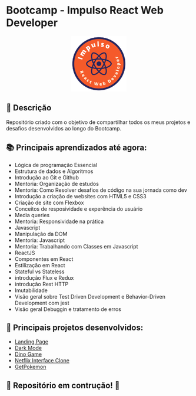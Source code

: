 # Bootcamp - Impulso React Web Developer

<p align="center">
  <img src="logo-Impulso.png" width="150" height="150"/>
</p>

## 🚀 Descrição
Repositório criado com o objetivo de compartilhar todos os meus projetos e desafios desenvolvidos ao longo do Bootcamp.

## 📚 Principais aprendizados até agora:
  - Lógica de programação Essencial
  - Estrutura de dados e Algoritmos
  - Introdução ao Git e Github
  - Mentoria: Organização de estudos
  - Mentoria: Como Resolver desafios de código na sua jornada como dev
  - Introdução a criação de websites com HTML5 e CSS3
  - Criação de site com Flexbox
  - Conceitos de resposividade e experência do usuário
  - Media queries
  - Mentoria: Responsividade na prática
  - Javascript
  - Manipulação da DOM
  - Mentoria: Javascript
  - Mentoria: Trabalhando com Classes em Javascript
  - ReactJS
  - Componentes em React
  - Estilização em React
  - Stateful vs Stateless
  - introdução Flux e Redux
  - introdução Rest HTTP
  - Imutabilidade
  - Visão geral sobre Test Driven Development e Behavior-Driven Development com jest
  - Visão geral Debuggin e tratamento de erros

## 🔧 Principais projetos desenvolvidos:
  - [Landing Page](https://github.com/kevenalves/Bootcamp-ImpulsoReact/tree/main/LandingPage-Flexbox)
  - [Dark Mode](https://github.com/kevenalves/Bootcamp-ImpulsoReact/tree/main/dark-mode)
  - [Dino Game](https://github.com/kevenalves/Bootcamp-ImpulsoReact/tree/main/Dino-Game)
  - [Netflix Interface Clone](https://github.com/kevenalves/Bootcamp-ImpulsoReact/tree/main/Netflix-interface-clone)
  - [GetPokemon](https://github.com/kevenalves/Bootcamp-ImpulsoReact/tree/main/get-pokemon)

## 🚧 Repositório em contrução! 🚧